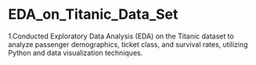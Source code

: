 # EDA_on_Titanic_Data_Set
 1.Conducted Exploratory Data Analysis (EDA) on the Titanic dataset to analyze passenger demographics, ticket  class, and survival rates, utilizing Python and data visualization techniques.
